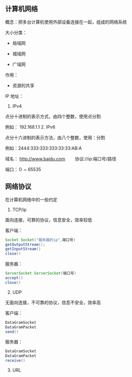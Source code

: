 ## 计算机网络

概念：把多台计算机使用外部设备连接在一起，组成的网络系统

大小分类：

- 局域网

- 城域网


- 广域网

作用：

- 资源的共享

IP 地址： 

1. IPv4
  
  点分十进制的表示方式，由四个整数，使用点分割
  
  例如： 192.168.1.1
2. IPv6
  
  点分十六进制的表示方法，由八个整数，使用：分割
  
  例如：2444:333:333:333:33:33:AB:A
  
  域名： http://www.baidu.com   　　协议://ip:端口号/路径
  
  端口：０ ~ 65535

## 网络协议

在计算机网络中的一些约定

1. TCP/ip
  
  面向连接，可靠的协议，信息安全，效率较低
  
  客户端：
  
  ```java
  Socket Socket("服务器的ip",端口号)
  getOutputStream();
  getInputStream()
  close()
  ```
  
  服务器：
  
  ```java
  ServerSocket ServerSocket(端口号)
  accept()
  close()
  ```

2. UDP
  
  无面向连接，不可靠的协议，信息不安全，效率高
  
  客户端：
  
  ```java
  DataGramSocket
  DataGramPacket
  send()
  ```
  
  服务器：
  
  ```java
  DataGramSocket
  DataGramPacket
  receive()
  ```

3. URL
